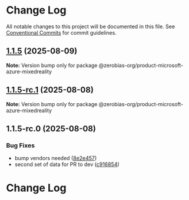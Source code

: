 # Change Log

All notable changes to this project will be documented in this file.
See [Conventional Commits](https://conventionalcommits.org) for commit guidelines.

## [1.1.5](https://github.com/zerobias-org/product/compare/@zerobias-org/product-microsoft-azure-mixedreality@1.1.5-rc.1...@zerobias-org/product-microsoft-azure-mixedreality@1.1.5) (2025-08-09)

**Note:** Version bump only for package @zerobias-org/product-microsoft-azure-mixedreality





## [1.1.5-rc.1](https://github.com/zerobias-org/product/compare/@zerobias-org/product-microsoft-azure-mixedreality@1.1.5-rc.0...@zerobias-org/product-microsoft-azure-mixedreality@1.1.5-rc.1) (2025-08-08)

**Note:** Version bump only for package @zerobias-org/product-microsoft-azure-mixedreality





## 1.1.5-rc.0 (2025-08-08)


### Bug Fixes

* bump vendors needed ([8e2e457](https://github.com/zerobias-org/product/commit/8e2e457e0b5d7141a05e8f2c178bc2854f2b7178))
* second set of data for PR to dev ([c916854](https://github.com/zerobias-org/product/commit/c916854bcf229b1c2042ffdea18472d66a061aaf))





# Change Log
